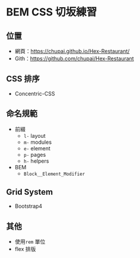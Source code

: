 # BEM CSS 切坂練習

## 位置

- 網頁：https://chupai.github.io/Hex-Restaurant/
- Gith：https://github.com/chupai/Hex-Restaurant

## CSS 排序

- Concentric-CSS

## 命名規範

- 前綴
  - `l-` layout
  - `m-` modules
  - `e-` element
  - `p-` pages
  - `h-` helpers
- BEM
  - `Block__Element_Modifier`

## Grid System

- Bootstrap4

## 其他

- 使用`rem` 單位
- flex 排版
